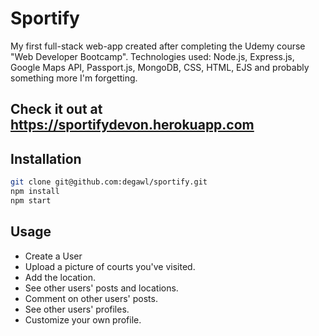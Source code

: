 # Sportify

My first full-stack web-app created after completing the Udemy course "Web Developer Bootcamp".
Technologies used: Node.js, Express.js, Google Maps API, Passport.js, MongoDB, CSS, HTML, EJS and probably something more I'm forgetting.

## Check it out at https://sportifydevon.herokuapp.com

## Installation

```sh
git clone git@github.com:degawl/sportify.git
npm install
npm start
```

## Usage

- Create a User
- Upload a picture of courts you've visited.
- Add the location.
- See other users' posts and locations.
- Comment on other users' posts.
- See other users' profiles.
- Customize your own profile.
